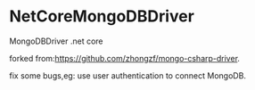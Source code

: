 # NetCoreMongoDBDriver
MongoDBDriver .net core

forked from:https://github.com/zhongzf/mongo-csharp-driver.

fix some bugs,eg: use user authentication to connect MongoDB. 

